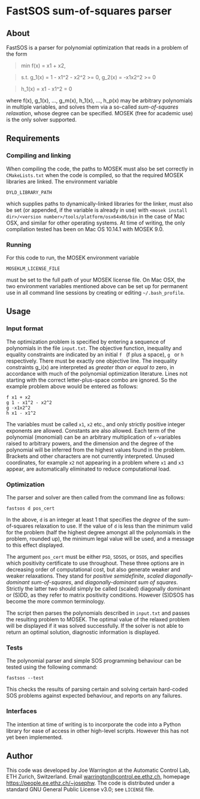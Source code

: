  # FastSOS sum-of-squares parser

## About

FastSOS is a parser for polynomial optimization that reads in a problem of the form 

> min f(x) = x1 + x2,

> s.t. g_1(x) = 1 - x1^2 - x2^2 >= 0, g_2(x) = -x1x2^2 >= 0

> h_1(x) = x1 - x1^2 = 0
    
where f(x), g_1(x), ..., g_m(x), h_1(x), ..., h_p(x) may be arbitrary polynomials in multiple variables, and solves them via a so-called *sum-of-squares relaxation*, whose degree can be specified. MOSEK (free for academic use) is the only solver supported.

## Requirements

### Compiling and linking

When compiling the code, the paths to MOSEK must also be set correctly in `CMakeLists.txt` when the code is compiled, so that the required MOSEK libraries are linked. The environment variable

    DYLD_LIBRARY_PATH

which supplies paths to dynamically-linked libraries for the linker, must also be set (or appended, if the variable is already in use) with `<mosek install dir>/<version number>/tools/platform/osx64x86/bin` in the case of Mac OSX, and similar for other operating systems. At time of writing, the only compilation tested has been on Mac OS 10.14.1 with MOSEK 9.0.

### Running

For this code to run, the MOSEK environment variable

    MOSEKLM_LICENSE_FILE

must be set to the full path of your MOSEK license file. On Mac OSX, the two environment variables mentioned above can be set up for permanent use in all command line sessions by creating or editing `~/.bash_profile`.

## Usage

### Input format

The optimization problem is specified by entering a sequence of polynomials in the file `input.txt`. The objective function, inequality and equality constraints are indicated by an initial `f ` (f plus a space), `g ` or `h ` respectively. There must be exactly one objective line. The inequality constraints g_i(x) are interpreted as _greater than or equal to_ zero, in accordance with much of the polynomial optimization literature. Lines not starting with the correct letter-plus-space combo are ignored. So the example problem above would be entered as follows:

    f x1 + x2
    g 1 - x1^2 - x2^2
    g -x1x2^2
    h x1 - x1^2
    
The variables must be called `x1`, `x2` etc., and only strictly positive integer exponents are allowed. Constants are also allowed. Each term of the polynomial (monomial) can be an arbitrary multiplication of `x`-variables raised to arbitrary powers, and the dimension and the degree of the polynomial will be inferred from the highest values found in the problem. Brackets and other characters are not currently interpreted. Unused coordinates, for example `x2` not appearing in a problem where `x1` and `x3` appear, are automatically eliminated to reduce computational load.

### Optimization

The parser and solver are then called from the command line as follows:

```
fastsos d pos_cert
```
    
In the above, `d` is an integer at least 1 that specifies the *degree* of the sum-of-squares relaxation to use. If the value of `d` is less than the minimum valid for the problem (half the highest degree amongst all the polynomials in the problem, rounded up), the minimum legal value will be used, and a message to this effect displayed. 
 
The argument `pos_cert` must be either `PSD`, `SDSOS`, or `DSOS`, and specifies which positivity certificate to use throughout. These three options are in decreasing order of computational cost, but also generate weaker and weaker relaxations. They stand for *positive semidefinite*, *scaled diagonally-dominant sum-of-squares*, and *diagonally-dominant sum of squares*. Strictly the latter two should simply be called (scaled) diagonally dominant or (S)DD, as they refer to matrix positivity conditions. However (S)DSOS has become the more common terminology.

The script then parses the polynomials described in `input.txt` and passes the resulting problem to MOSEK. The optimal value of the relaxed problem will be displayed if it was solved successfully. If the solver is not able to return an optimal solution, diagnostic information is displayed.

### Tests

The polynomial parser and simple SOS programming behaviour can be tested using the following command: 

```
fastsos --test
``` 

This checks the results of parsing certain and solving certain hard-coded SOS problems against expected behaviour, and reports on any failures.

### Interfaces

The intention at time of writing is to incorporate the code into a Python library for ease of access in other high-level scripts. However this has not yet been implemented.

## Author

This code was developed by Joe Warrington at the Automatic Control Lab, ETH Zurich, Switzerland. Email <warrington@control.ee.ethz.ch>, homepage <https://people.ee.ethz.ch/~josephw>. The code is distributed under a standard GNU General Public License v3.0; see `LICENSE` file.
